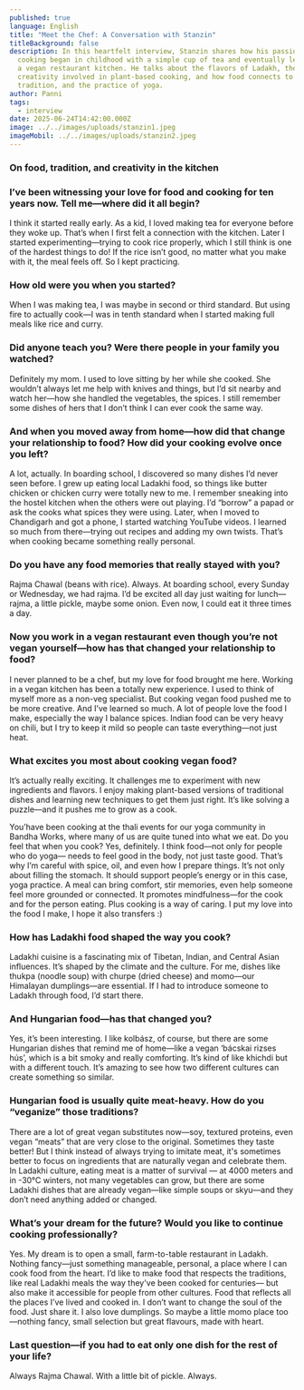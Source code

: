 ```yaml
---
published: true
language: English
title: "Meet the Chef: A Conversation with Stanzin"
titleBackground: false
description: In this heartfelt interview, Stanzin shares how his passion for
  cooking began in childhood with a simple cup of tea and eventually led him to
  a vegan restaurant kitchen. He talks about the flavors of Ladakh, the
  creativity involved in plant-based cooking, and how food connects to care,
  tradition, and the practice of yoga.
author: Panni
tags:
  - interview
date: 2025-06-24T14:42:00.000Z
image: ../../images/uploads/stanzin1.jpeg
imageMobil: ../../images/uploads/stanzin2.jpeg
---
```


### On food, tradition, and creativity in the kitchen

### I’ve been witnessing your love for food and cooking for ten years now. Tell me—where did it all begin? 

I think it started really early. As a kid, I loved making tea for everyone before they woke up. That’s when I first felt a connection with the kitchen. Later I started experimenting—trying to cook rice properly, which I still think is one of the hardest things to do! If the rice isn’t good, no matter what you make with it, the meal feels off. So I kept practicing.

### How old were you when you started? 

When I was making tea, I was maybe in second or third standard. But using fire to actually cook—I was in tenth standard when I started making full meals like rice and curry.

### Did anyone teach you? Were there people in your family you watched? 

Definitely my mom. I used to love sitting by her while she cooked. She wouldn’t always let me help with knives and things, but I’d sit nearby and watch her—how she handled the vegetables, the spices. I still remember some dishes of hers that I don’t think I can ever cook the same way.

### And when you moved away from home—how did that change your relationship to food? How did your cooking evolve once you left? 

A lot, actually. In boarding school, I discovered so many dishes I’d never seen before. I grew up eating local Ladakhi food, so things like butter chicken or chicken curry were totally new to me. I remember sneaking into the hostel kitchen when the others were out playing. I’d “borrow” a papad or ask the cooks what spices they were using.
Later, when I moved to Chandigarh and got a phone, I started watching YouTube videos. I learned so much from there—trying out recipes and adding my own twists. That’s when cooking became something really personal.

### Do you have any food memories that really stayed with you?

Rajma Chawal (beans with rice). Always. At boarding school, every Sunday or Wednesday, we had rajma. I’d be excited all day just waiting for lunch—rajma, a little pickle, maybe some onion. Even now, I could eat it three times a day.

### Now you work in a vegan restaurant even though you’re not vegan yourself—how has that changed your relationship to food?

I never planned to be a chef, but my love for food brought me here. Working in a vegan kitchen has been a totally new experience. I used to think of myself more as a non-veg specialist. But cooking vegan food pushed me to be more creative. And I’ve learned so much.
A lot of people love the food I make, especially the way I balance spices. Indian food can be very heavy on chili, but I try to keep it mild so people can taste everything—not just heat.

### What excites you most about cooking vegan food?

It’s actually really exciting. It challenges me to experiment with new ingredients and flavors. I enjoy making plant-based versions of traditional dishes and learning new techniques to get them just right. It’s like solving a puzzle—and it pushes me to grow as a cook.

You’have been cooking at the thali events for our yoga community in Bandha Works, where many of us are quite tuned into what we eat. Do you feel that when you cook?
Yes, definitely. I think food—not only for people who do yoga— needs to feel good in the body, not just taste good. That’s why I’m careful with spice, oil, and even how I prepare things. It’s not only about filling the stomach. It should support people’s energy or in this case, yoga practice. A meal can bring comfort, stir memories, even help someone feel more grounded or connected. It promotes mindfulness—for the cook and for the person eating. Plus cooking is a way of caring. I put my love into the food I make, I hope it also transfers :) 

### How has Ladakhi food shaped the way you cook?

Ladakhi cuisine is a fascinating mix of Tibetan, Indian, and Central Asian influences. It’s shaped by the climate and the culture. For me, dishes like thukpa (noodle soup) with churpe (dried cheese) and momo—our Himalayan dumplings—are essential. If I had to introduce someone to Ladakh through food, I’d start there.

### And Hungarian food—has that changed you?

Yes, it’s been interesting. I like kolbász, of course, but there are some Hungarian dishes that remind me of home—like a vegan ‘bácskai rizses hús’, which is a bit smoky and really comforting. It’s kind of like khichdi but with a different touch. It’s amazing to see how two different cultures can create something so similar.

### Hungarian food is usually quite meat-heavy. How do you “veganize” those traditions?

There are a lot of great vegan substitutes now—soy, textured proteins, even vegan “meats” that are very close to the original. Sometimes they taste better!  But I think instead of always trying to imitate meat, it's sometimes better to focus on ingredients that are naturally vegan and celebrate them. In Ladakhi culture, eating meat is a matter of survival — at 4000 meters and in -30°C winters, not many vegetables can grow, but there are some Ladakhi dishes that are already vegan—like simple soups or skyu—and they don’t need anything added or changed.

### What’s your dream for the future? Would you like to continue cooking professionally?

Yes. My dream is to open a small, farm-to-table restaurant in Ladakh. Nothing fancy—just something manageable, personal, a place where I can cook food from the heart. I’d like to make food that respects the traditions, like real Ladakhi meals the way they've been cooked for centuries— but also make it accessible for people from other cultures. Food that reflects all the places I’ve lived and cooked in. I don’t want to change the soul of the food. Just share it.
I also love dumplings. So maybe a little momo place too—nothing fancy, small selection but great flavours, made with heart.

### Last question—if you had to eat only one dish for the rest of your life?

Always Rajma Chawal. With a little bit of pickle. Always.
